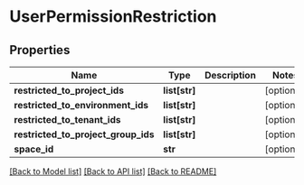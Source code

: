 # UserPermissionRestriction

## Properties
Name | Type | Description | Notes
------------ | ------------- | ------------- | -------------
**restricted_to_project_ids** | **list[str]** |  | [optional] 
**restricted_to_environment_ids** | **list[str]** |  | [optional] 
**restricted_to_tenant_ids** | **list[str]** |  | [optional] 
**restricted_to_project_group_ids** | **list[str]** |  | [optional] 
**space_id** | **str** |  | [optional] 

[[Back to Model list]](../README.md#documentation-for-models) [[Back to API list]](../README.md#documentation-for-api-endpoints) [[Back to README]](../README.md)


